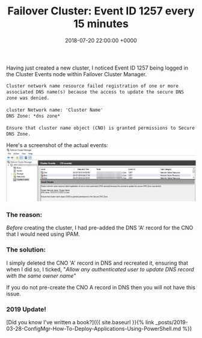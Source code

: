 ﻿---
layout: post
title:  "Failover Cluster: Event ID 1257 every 15 minutes"
date:   2018-07-20 22:00:00 +0000
categories: FailoverCluster
tags: [failovercluster, cluster, 1257]
---

Having just created a new cluster, I noticed Event ID 1257 being logged in the Cluster Events node within Failover Cluster Manager.

```
Cluster network name resource failed registration of one or more associated DNS name(s) because the access to update the secure DNS zone was denied.

cluster Network name: 'Cluster Name'
DNS Zone: *dns zone*

Ensure that cluster name object (CNO) is granted permissions to Secure DNS Zone.
```

Here's a screenshot of the actual events:
![ClustErr-1257](/assets/images/ClustErr-1257.png)

### The reason:
*Before* creating the cluster, I had pre-added the DNS 'A' record for the CNO that I would need using IPAM.

### The solution:
I simply deleted the CNO 'A' record in DNS and recreated it, ensuring that when I did so, I ticked, "*Allow any authenticated user to update DNS record with the same owner name*"

If you do not pre-create the CNO A record in DNS then you will not have this issue.

### 2019 Update!

[Did you know I've written a book?]({{ site.baseurl }}{% link _posts/2019-03-28-ConfigMgr-How-To-Deploy-Applications-Using-PowerShell.md %})